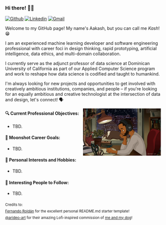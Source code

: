 ### Hi there! 👋🏾

[![Github](https://img.shields.io/badge/-Github-000?style=flat&logo=Github&logoColor=white)](https://github.com/AakashSudhakar)
[![Linkedin](https://img.shields.io/badge/-LinkedIn-blue?style=flat&logo=Linkedin&logoColor=white)](https://www.linkedin.com/in/aakashsudhakar/)
[![Gmail](https://img.shields.io/badge/-Gmail-c14438?style=flat&logo=Gmail&logoColor=white)](mailto:aakash.sudhakar@gmail.com)

Welcome to my GitHub page! My name's Aakash, but you can call me _Kash_! 😁

I am an experienced machine learning developer and software engineering professional with career foci in design thinking, rapid prototyping, artificial intelligence, data ethics, and multi-domain collaboration. 

I currently serve as the adjunct professor of data science at Dominican University of California as part of our Applied Computer Science program and work to reshape how data science is codified and taught to humankind. 

I'm always looking for new projects and opportunities to get involved with creatively ambitious institutions, companies, and people – if you're looking for an equally ambitious and creative technologist at the intersection of data and design, let's connect! 🗣

<img align="right" alt="An incredible rendition of me and my puppy Bablu – courtesy of the artist @arideo-art!" src="https://github.com/AakashSudhakar/AakashSudhakar/blob/main/Kash-and-Bablu.gif" width="50%" height="auto" />

#### 🔍 Current Professional Objectives:
- TBD.

#### 🚀 Moonshot Career Goals:
- TBD.

#### 🥊 Personal Interests and Hobbies:
- TBD.

#### 🌟 Interesting People to Follow:
- TBD.

<sub>Credits to: <br/>[Fernando Roldán](https://github.com/FernandoRoldan93) for the excellent personal README.md starter template!
<br/>[@arideo-art](https://arideo-art.tumblr.com/) for their amazing Lofi-inspired commission of [me and my dog](https://github.com/AakashSudhakar/AakashSudhakar/blob/main/Kash-and-Bablu.gif)!

<!--
TODO: 
- Add coding competencies.
- Add GitHub progression card.
-->
